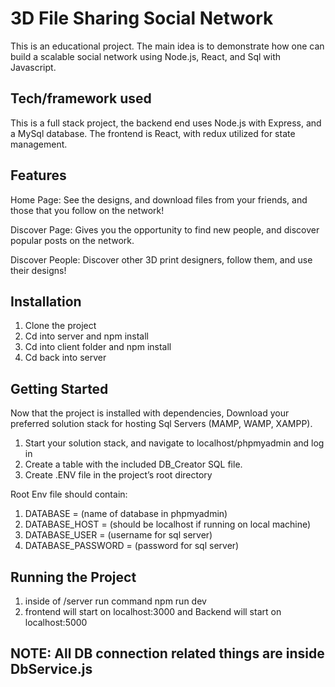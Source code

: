 # 3D File Sharing Social Network
This is an educational project. The main idea is to demonstrate how one can build a  scalable social network using Node.js, React, and Sql with Javascript. 

## Tech/framework used
This is a full stack project, the backend end uses Node.js with Express, and a MySql database. The frontend is React, with redux utilized for state management. 

## Features
Home Page:
See the designs, and download files from your friends, and those that you follow on the network!

Discover Page:
Gives you the opportunity to find new people, and discover popular posts on the network. 

Discover People: 
Discover other 3D print designers, follow them, and use their designs!



## Installation
1. Clone the project
2. Cd into server and npm install
3. Cd into client folder and npm install
4. Cd back into server

## Getting Started
Now that the project is installed with dependencies, Download your preferred solution stack for hosting Sql Servers (MAMP, WAMP, XAMPP).
1. Start your solution stack, and navigate to localhost/phpmyadmin and log in 
2. Create a table with the included DB_Creator SQL file. 
3. Create .ENV file in the project’s root directory

Root Env file should contain:
1. DATABASE = (name of database in phpmyadmin)
2. DATABASE_HOST = (should be localhost if running on local machine)
3. DATABASE_USER = (username for sql server)
4. DATABASE_PASSWORD = (password for sql server)
    
## Running the Project 
1. inside of /server run command npm run dev 
2. frontend will start on localhost:3000 and Backend will start on localhost:5000
     
## NOTE: All DB connection related things are inside DbService.js
